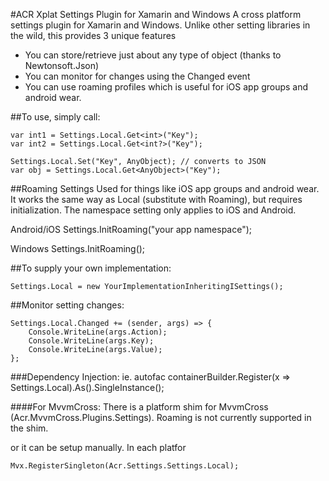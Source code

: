 ﻿#ACR Xplat Settings Plugin for Xamarin and Windows
A cross platform settings plugin for Xamarin and Windows.  Unlike other setting libraries in the wild, this provides 3 unique features

* You can store/retrieve just about any type of object (thanks to Newtonsoft.Json)
* You can monitor for changes using the Changed event
* You can use roaming profiles which is useful for iOS app groups and android wear.


##To use, simply call:

    var int1 = Settings.Local.Get<int>("Key");
    var int2 = Settings.Local.Get<int?>("Key");

    Settings.Local.Set("Key", AnyObject); // converts to JSON
    var obj = Settings.Local.Get<AnyObject>("Key");

##Roaming Settings
Used for things like iOS app groups and android wear.  It works the same way as Local (substitute with Roaming), but requires initialization.
The namespace setting only applies to iOS and Android.

Android/iOS
    Settings.InitRoaming("your app namespace");

Windows
    Settings.InitRoaming();

##To supply your own implementation:

    Settings.Local = new YourImplementationInheritingISettings();    


##Monitor setting changes:

    Settings.Local.Changed += (sender, args) => {
        Console.WriteLine(args.Action);
        Console.WriteLine(args.Key);
        Console.WriteLine(args.Value);
    };

###Dependency Injection:
ie. autofac
    containerBuilder.Register(x => Settings.Local).As<ISettings>().SingleInstance();

####For MvvmCross:
There is a platform shim for MvvmCross (Acr.MvvmCross.Plugins.Settings).  Roaming is not currently supported in the shim.

or it can be setup manually.  In each platfor

    Mvx.RegisterSingleton(Acr.Settings.Settings.Local);


